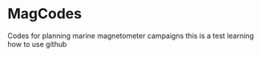# MagCodes
Codes for planning marine magnetometer campaigns
this is a test learning how to use github
